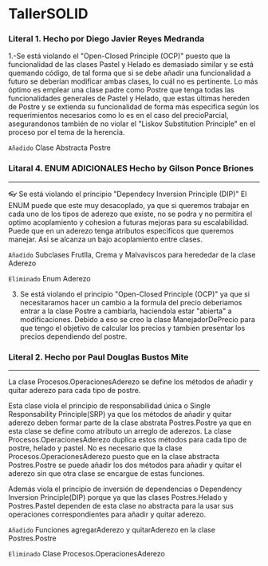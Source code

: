 # TallerSOLID
### Literal 1. Hecho por Diego Javier Reyes Medranda
1.-Se está violando el "Open-Closed Principle (OCP)" puesto que la funcionalidad de las clases Pastel y Helado es demasiado similar y se está quemando código, de tal forma que si se debe añadir una funcionalidad a futuro se deberían modificar ambas clases, lo cuál no es pertinente. Lo más óptimo es emplear una clase padre como Postre que tenga todas las funcionalidades generales de Pastel y Helado, que estas últimas hereden de Postre y se extienda su funcionalidad de forma más especifica según los requerimientos necesarios como lo es en el caso del precioParcial, asegurandonos también de no violar el "Liskov Substitution Principle" en el proceso por el tema de la herencia.

`Añadido` Clase Abstracta Postre


### Litaral 4. ENUM ADICIONALES Hecho by Gilson Ponce Briones
 -------------
:eyeglasses: Se está violando el principio "Dependecy Inversion Principle (DIP)" 
El ENUM puede que este muy desacoplado, ya que si queremos trabajar
en cada uno de los tipos de aderezo que existe, no se podra y no permitira el optimo 
acoplamiento y cohesion a futuras mejoras para su escalabilidad. Puede que en un aderezo
tenga atributos especificos que queremos manejar. Asi se alcanza un bajo acoplamiento entre clases.

`Añadido` Subclases Frutlla, Crema y Malvaviscos para herededar de la clase Aderezo

`Eliminado` Enum Aderezo



3. Se está violando el principio "Open-Closed Principle (OCP)" ya que si necesitaramos hacer un cambio a la formula del precio deberiamos entrar a la clase Postre a cambiarla, haciendola estar "abierta" a modificaciones. Debido a eso se creo la clase ManejadorDePrecio para que tengo el objetivo de calcular los precios y tambien presentar los precios dependiendo del postre. 

### Literal 2. Hecho por Paul Douglas Bustos Mite
-------------
La clase Procesos.OperacionesAderezo se define los métodos de añadir y quitar aderezo para cada tipo de postre.

Esta clase viola el principio de responsabilidad única o Single Responsability Principle(SRP) ya que los métodos de añadir y quitar aderezo deben formar parte de la clase abstrata Postres.Postre ya que en esta clase se define como atributo un arreglo de aderezos.
La clase Procesos.OperacionesAderezo duplica estos métodos para cada tipo de postre, helado y pastel.
No es necesario que la clase Procesos.OperacionesAderezo puesto que en la clase abstracta Postres.Postre se puede añadir los dos métodos para añadir y quitar el aderezo sin que otra clase se encargue de estas funciones.

Además viola el principio de inversión de dependencias o Dependency Inversion Principle(DIP) porque ya que las clases Postres.Helado y Postres.Pastel dependen de esta clase no abstracta para la usar sus operaciones correspondientes para añadir y quitar aderezo.

`Añadido` Funciones agregarAderezo y quitarAderezo en la clase Postres.Postre

`Eliminado` Clase Procesos.OperacionesAderezo
